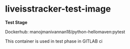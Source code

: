 # liveisstracker-test-image

**Test Stage** 

Dockerhub: manojmanivannan18/python-hellomaven:pytest

This container is used in test phase in GITLAB ci
